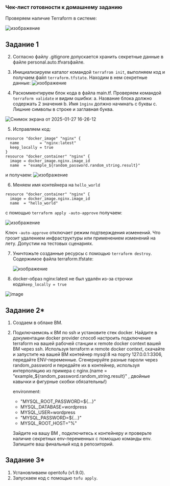 ### Чек-лист готовности к домашнему заданию
Проверяем наличие Terraform в системе:

![изображение](https://github.com/user-attachments/assets/462e6b45-d99b-49e9-98ba-4bb5084f03aa)

## Задание 1
2. Согласно файлу .gitignore допускается хранить секретные данные в файле personal.auto.tfvarsфайле.

3. Инициализируем каталог командой ```terrafrom init```, выполняем код и получаем файл ```terraform.tfstate```. Находим в нем секретные данные:
![изображение](https://github.com/user-attachments/assets/25120e8a-a3c3-4a40-86ce-594556781ec7)

4. Раскомментируем блок кода в файла main.tf. Проверяем командой ```terraform validate``` и видим ошибки:
  a. Название блока должно содержать 2 значения
  b. Имя ```1nginx``` должно начмнать с буквы
  c. Лишние символы в строке и заглавная буква.

![Снимок экрана от 2025-01-27 16-26-12](https://github.com/user-attachments/assets/619e865c-f214-44d3-815c-40cfb10f89dd)

5. Исправляем код:
```   
resource "docker_image" "nginx" {
  name         = "nginx:latest"
  keep_locally = true
}
resource "docker_container" "nginx" {
  image = docker_image.nginx.image_id
  name  = "example_${random_password.random_string.result}"
```
и получаем:
![изображение](https://github.com/user-attachments/assets/916ce30b-1554-42a2-a310-5a252dfa3859)

6. Меняем имя контейнера на ```hello_world``` 
```   
resource "docker_container" "nginx" {
  image = docker_image.nginx.image_id
  name  = "hello_world"
```
с помощью ```terraform apply -auto-approve```  получаем:

![изображение](https://github.com/user-attachments/assets/abc80e2a-bb26-4056-b791-a5e11b4bd567)

Ключ ```-auto-approve``` отключает режим подтверждения изменений. Что грозит удалением инфраструктуры или применением изменений на лету. Допустим на тестовых сценариях.

7. Уничтожьте созданные ресурсы с помощью ```terraform destroy```. Содержимое файла terraform.tfstate:

   ![изображение](https://github.com/user-attachments/assets/1179dfa4-5653-4573-8dad-fa873dbd6da7)

9. docker-образ nginx:latest не был удалён из-за строчки кода```keep_locally = true```

![image](https://github.com/user-attachments/assets/8b5ccd94-d30d-4765-989a-631a59ca09b1)


## Задание 2*
1. Создаем в облаке ВМ.
2. Подключаемсяь к ВМ по ssh и установите стек docker.
    Найдите в документации docker provider способ настроить подключение terraform на вашей рабочей станции к remote docker context вашей ВМ через ssh.
    Используя terraform и remote docker context, скачайте и запустите на вашей ВМ контейнер mysql:8 на порту 127.0.0.1:3306, передайте ENV-переменные. Сгенерируйте разные пароли через random_password и передайте их в контейнер, используя интерполяцию из примера с nginx.(name  = "example_${random_password.random_string.result}" , двойные кавычки и фигурные скобки обязательны!)

    environment:
      - "MYSQL_ROOT_PASSWORD=${...}"
      - MYSQL_DATABASE=wordpress
      - MYSQL_USER=wordpress
      - "MYSQL_PASSWORD=${...}"
      - MYSQL_ROOT_HOST="%"

    Зайдите на вашу ВМ , подключитесь к контейнеру и проверьте наличие секретных env-переменных с помощью команды env. Запишите ваш финальный код в репозиторий.

## Задание 3*
1. Установливаем opentofu (v1.9.0).
2. Запускаем код с помощью ```tofu apply```.
